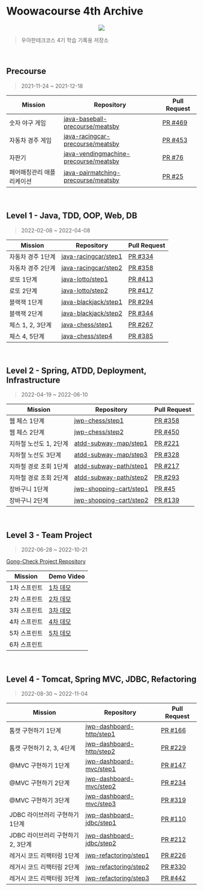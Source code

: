 # Woowacourse 4th Archive

<p align="center">
    <img src='https://user-images.githubusercontent.com/83967672/208344722-9a61a7c8-91dd-4039-8d94-30328de71eac.png'>
</p>

> 우아한테크코스 4기 학습 기록용 저장소
>

<br>

## **Precourse**

> 2021-11-24 ~ 2021-12-18
> 

| Mission | Repository | Pull Request |
| --- | --- | --- |
| 숫자 야구 게임 | [java-baseball-precourse/meatsby](https://github.com/meatsby/java-baseball-precourse/tree/meatsby) | [PR #469](https://github.com/woowacourse/java-baseball-precourse/pull/469) |
| 자동차 경주 게임 | [java-racingcar-precourse/meatsby](https://github.com/meatsby/java-racingcar-precourse/tree/meatsby) | [PR #453](https://github.com/woowacourse/java-racingcar-precourse/pull/453) |
| 자판기 | [java-vendingmachine-precourse/meatsby](https://github.com/meatsby/java-vendingmachine-precourse/tree/meatsby) | [PR #76](https://github.com/woowacourse/java-vendingmachine-precourse/pull/76) |
| 페어매칭관리 애플리케이션 | [java-pairmatching-precourse/meatsby](https://github.com/meatsby/java-pairmatching-precourse/tree/meatsby) | [PR #25](https://github.com/woowacourse/java-pairmatching-precourse/pull/25) |

<br>

## **Level 1 - Java, TDD, OOP, Web, DB**

> 2022-02-08 ~ 2022-04-08
> 

| Mission | Repository | Pull Request |
| --- | --- | --- |
| 자동차 경주 1단계 | [java-racingcar/step1](https://github.com/meatsby/java-racingcar/tree/step1) | [PR #334](https://github.com/woowacourse/java-racingcar/pull/334) |
| 자동차 경주 2단계 | [java-racingcar/step2](https://github.com/meatsby/java-racingcar/tree/step2) | [PR #358](https://github.com/woowacourse/java-racingcar/pull/358) |
| 로또 1단계 | [java-lotto/step1](https://github.com/meatsby/java-lotto/tree/step1) | [PR #413](https://github.com/woowacourse/java-lotto/pull/413) |
| 로또 2단계 | [java-lotto/step2](https://github.com/meatsby/java-lotto/tree/step2) | [PR #417](https://github.com/woowacourse/java-lotto/pull/417) |
| 블랙잭 1단계 | [java-blackjack/step1](https://github.com/meatsby/java-blackjack/tree/step1) | [PR #294](https://github.com/woowacourse/java-blackjack/pull/294) |
| 블랙잭 2단계 | [java-blackjack/step2](https://github.com/meatsby/java-blackjack/tree/step2) | [PR #344](https://github.com/woowacourse/java-blackjack/pull/344) |
| 체스 1, 2, 3단계 | [java-chess/step1](https://github.com/meatsby/java-chess/tree/step1) | [PR #267](https://github.com/woowacourse/java-chess/pull/267) |
| 체스 4, 5단계 | [java-chess/step4](https://github.com/meatsby/java-chess/tree/step4) | [PR #385](https://github.com/woowacourse/java-chess/pull/385) |

<br>

## **Level 2 - Spring, ATDD, Deployment, Infrastructure**

> 2022-04-19 ~ 2022-06-10
> 

| Mission | Repository | Pull Request |
| --- | --- | --- |
| 웹 체스 1단계 | [jwp-chess/step1](https://github.com/meatsby/jwp-chess/tree/step2) | [PR #358](https://github.com/woowacourse/jwp-chess/pull/358) |
| 웹 체스 2단계 | [jwp-chess/step2](https://github.com/meatsby/jwp-chess/tree/step2) | [PR #450](https://github.com/woowacourse/jwp-chess/pull/450) |
| 지하철 노선도 1, 2단계 | [atdd-subway-map/step1](https://github.com/meatsby/atdd-subway-map/tree/step1) | [PR #221](https://github.com/woowacourse/atdd-subway-map/pull/221) |
| 지하철 노선도 3단계 | [atdd-subway-map/step3](https://github.com/meatsby/atdd-subway-map/tree/step3) | [PR #328](https://github.com/woowacourse/atdd-subway-map/pull/328) |
| 지하철 경로 조회 1단계 | [atdd-subway-path/step1](https://github.com/meatsby/atdd-subway-path/tree/step1) | [PR #217](https://github.com/woowacourse/atdd-subway-path/pull/217) |
| 지하철 경로 조회 2단계 | [atdd-subway-path/step2](https://github.com/meatsby/atdd-subway-path/tree/step2) | [PR #293](https://github.com/woowacourse/atdd-subway-path/pull/293) |
| 장바구니 1단계 | [jwp-shopping-cart/step1](https://github.com/meatsby/jwp-shopping-cart/tree/step1) | [PR #45](https://github.com/woowacourse/jwp-shopping-cart/pull/45) |
| 장바구니 2단계 | [jwp-shopping-cart/step2](https://github.com/meatsby/jwp-shopping-cart/tree/step2) | [PR #139](https://github.com/woowacourse/jwp-shopping-cart/pull/139) |

<br>

## **Level 3 - Team Project**

> 2022-06-28 ~ 2022-10-21
> 

[Gong-Check Project Repository](https://github.com/woowacourse-teams/2022-gong-check)

| Mission | Demo Video |
| --- | --- |
| 1차 스프린트 | [1차 데모](https://www.youtube.com/watch?v=fUG-_s4z6Ww) |
| 2차 스프린트 | [2차 데모](https://www.youtube.com/watch?v=ZbXjua2uDC8) |
| 3차 스프린트 | [3차 데모](https://www.youtube.com/watch?v=rBufGKaRtZc) |
| 4차 스프린트 | [4차 데모](https://www.youtube.com/watch?v=ssseI1nySmI) |
| 5차 스프린트 | [5차 데모](https://www.youtube.com/watch?v=U7ZoTKjxt4o) |
| 6차 스프린트 |  |

<br>

## **Level 4 - Tomcat, Spring MVC, JDBC, Refactoring**

> 2022-08-30 ~ 2022-11-04
> 

| Mission | Repository | Pull Request |
| --- | --- | --- |
| 톰캣 구현하기 1단계 | [jwp-dashboard-http/step1](https://github.com/meatsby/jwp-dashboard-http/tree/step1) | [PR #166](https://github.com/woowacourse/jwp-dashboard-http/pull/166) |
| 톰캣 구현하기 2, 3, 4단계 | [jwp-dashboard-http/step2](https://github.com/meatsby/jwp-dashboard-http/tree/step2) | [PR #229](https://github.com/woowacourse/jwp-dashboard-http/pull/229) |
| @MVC 구현하기 1단계 | [jwp-dashboard-mvc/step1](https://github.com/meatsby/jwp-dashboard-mvc/tree/step1) | [PR #147](https://github.com/woowacourse/jwp-dashboard-mvc/pull/147) |
| @MVC 구현하기 2단계 | [jwp-dashboard-mvc/step2](https://github.com/meatsby/jwp-dashboard-mvc/tree/step2) | [PR #234](https://github.com/woowacourse/jwp-dashboard-mvc/pull/234) |
| @MVC 구현하기 3단계 | [jwp-dashboard-mvc/step3](https://github.com/meatsby/jwp-dashboard-mvc/tree/step3) | [PR #319](https://github.com/woowacourse/jwp-dashboard-mvc/pull/319) |
| JDBC 라이브러리 구현하기 1단계 | [jwp-dashboard-jdbc/step1](https://github.com/meatsby/jwp-dashboard-jdbc/tree/step1) | [PR #110](https://github.com/woowacourse/jwp-dashboard-jdbc/pull/110) |
| JDBC 라이브러리 구현하기 2, 3단계 | [jwp-dashboard-jdbc/step2](https://github.com/meatsby/jwp-dashboard-jdbc/tree/step2) | [PR #212](https://github.com/woowacourse/jwp-dashboard-jdbc/pull/212) |
| 레거시 코드 리팩터링 1단계 | [jwp-refactoring/step1](https://github.com/meatsby/jwp-refactoring/tree/step1) | [PR #226](https://github.com/woowacourse/jwp-refactoring/pull/226) |
| 레거시 코드 리팩터링 2단계 | [jwp-refactoring/step2](https://github.com/meatsby/jwp-refactoring/tree/step2) | [PR #330](https://github.com/woowacourse/jwp-refactoring/pull/330) |
| 레거시 코드 리팩터링 3단계 | [jwp-refactoring/step3](https://github.com/meatsby/jwp-refactoring/tree/step3) | [PR #442](https://github.com/woowacourse/jwp-refactoring/pull/442) |
